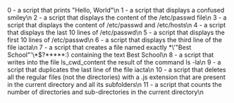0 - a script that prints "Hello, World"\n
1 - a script that displays a confused smiley\n
2 - a script that displays the content of the /etc/passwd file\n
3 - a script that displays the content of /etc/passwd and /etc/hosts\n
4 - a script that displays the last 10 lines of /etc/passwd\n
5 - a script that displays the first 10 lines of /etc/passwd\n
6 - a script that displays the third line of the file iacta\n
7 - a script that creates a file named exactly \*\\'"Best School"\'\\*$\?\*\*\*\*\*:) containing the text Best School\n
8 - a script that writes into the file ls_cwd_content the result of the command ls -la\n
9 - a script that duplicates the last line of the file iacta\n
10 - a script that deletes all the regular files (not the directories) with a .js extension that are present in the current directory and all its subfolders\n
11 - a script that counts the number of directories and sub-directories in the current directory\n 
